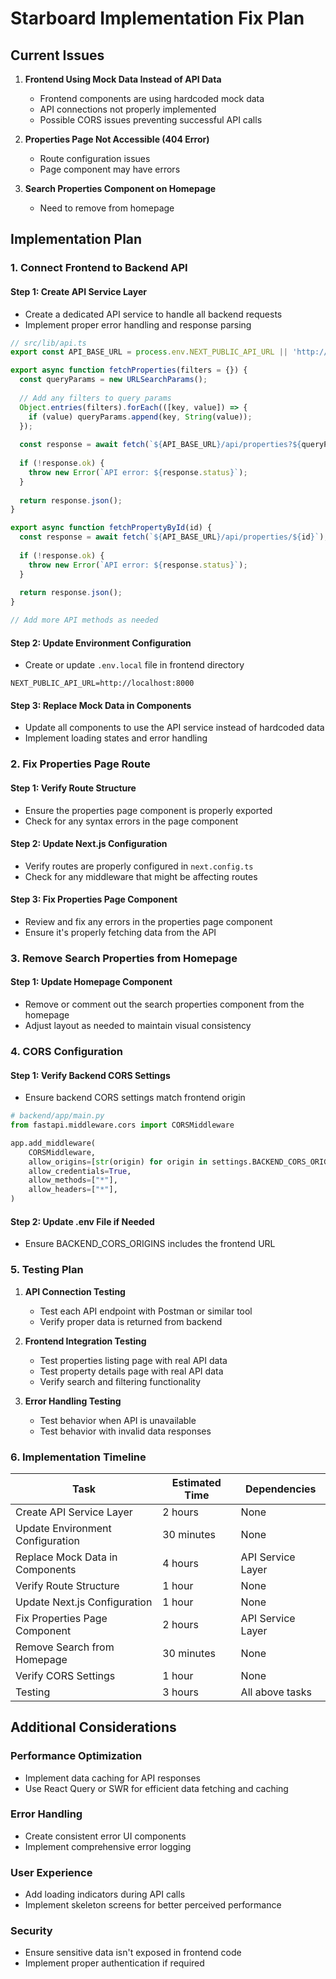 # Starboard Implementation Fix Plan

## Current Issues

1. **Frontend Using Mock Data Instead of API Data**
   - Frontend components are using hardcoded mock data
   - API connections not properly implemented
   - Possible CORS issues preventing successful API calls

2. **Properties Page Not Accessible (404 Error)**
   - Route configuration issues
   - Page component may have errors

3. **Search Properties Component on Homepage**
   - Need to remove from homepage

## Implementation Plan

### 1. Connect Frontend to Backend API

#### Step 1: Create API Service Layer
- Create a dedicated API service to handle all backend requests
- Implement proper error handling and response parsing

```typescript
// src/lib/api.ts
export const API_BASE_URL = process.env.NEXT_PUBLIC_API_URL || 'http://localhost:8000';

export async function fetchProperties(filters = {}) {
  const queryParams = new URLSearchParams();
  
  // Add any filters to query params
  Object.entries(filters).forEach(([key, value]) => {
    if (value) queryParams.append(key, String(value));
  });
  
  const response = await fetch(`${API_BASE_URL}/api/properties?${queryParams}`);
  
  if (!response.ok) {
    throw new Error(`API error: ${response.status}`);
  }
  
  return response.json();
}

export async function fetchPropertyById(id) {
  const response = await fetch(`${API_BASE_URL}/api/properties/${id}`);
  
  if (!response.ok) {
    throw new Error(`API error: ${response.status}`);
  }
  
  return response.json();
}

// Add more API methods as needed
```

#### Step 2: Update Environment Configuration
- Create or update `.env.local` file in frontend directory

```
NEXT_PUBLIC_API_URL=http://localhost:8000
```

#### Step 3: Replace Mock Data in Components
- Update all components to use the API service instead of hardcoded data
- Implement loading states and error handling

### 2. Fix Properties Page Route

#### Step 1: Verify Route Structure
- Ensure the properties page component is properly exported
- Check for any syntax errors in the page component

#### Step 2: Update Next.js Configuration
- Verify routes are properly configured in `next.config.ts`
- Check for any middleware that might be affecting routes

#### Step 3: Fix Properties Page Component
- Review and fix any errors in the properties page component
- Ensure it's properly fetching data from the API

### 3. Remove Search Properties from Homepage

#### Step 1: Update Homepage Component
- Remove or comment out the search properties component from the homepage
- Adjust layout as needed to maintain visual consistency

### 4. CORS Configuration

#### Step 1: Verify Backend CORS Settings
- Ensure backend CORS settings match frontend origin

```python
# backend/app/main.py
from fastapi.middleware.cors import CORSMiddleware

app.add_middleware(
    CORSMiddleware,
    allow_origins=[str(origin) for origin in settings.BACKEND_CORS_ORIGINS],
    allow_credentials=True,
    allow_methods=["*"],
    allow_headers=["*"],
)
```

#### Step 2: Update .env File if Needed
- Ensure BACKEND_CORS_ORIGINS includes the frontend URL

### 5. Testing Plan

1. **API Connection Testing**
   - Test each API endpoint with Postman or similar tool
   - Verify proper data is returned from backend

2. **Frontend Integration Testing**
   - Test properties listing page with real API data
   - Test property details page with real API data
   - Verify search and filtering functionality

3. **Error Handling Testing**
   - Test behavior when API is unavailable
   - Test behavior with invalid data responses

### 6. Implementation Timeline

| Task | Estimated Time | Dependencies |
|------|---------------|--------------|
| Create API Service Layer | 2 hours | None |
| Update Environment Configuration | 30 minutes | None |
| Replace Mock Data in Components | 4 hours | API Service Layer |
| Verify Route Structure | 1 hour | None |
| Update Next.js Configuration | 1 hour | None |
| Fix Properties Page Component | 2 hours | API Service Layer |
| Remove Search from Homepage | 30 minutes | None |
| Verify CORS Settings | 1 hour | None |
| Testing | 3 hours | All above tasks |

## Additional Considerations

### Performance Optimization
- Implement data caching for API responses
- Use React Query or SWR for efficient data fetching and caching

### Error Handling
- Create consistent error UI components
- Implement comprehensive error logging

### User Experience
- Add loading indicators during API calls
- Implement skeleton screens for better perceived performance

### Security
- Ensure sensitive data isn't exposed in frontend code
- Implement proper authentication if required 